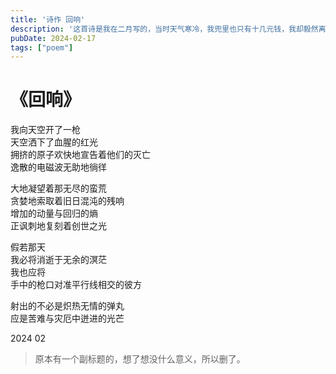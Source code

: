 ```yaml
---
title: '诗作 回响'
description: '这首诗是我在二月写的，当时天气寒冷，我兜里也只有十几元钱，我却毅然离开我家，经历了将近十天的折磨。'
pubDate: 2024-02-17
tags: ["poem"]
---
```

# 《回响》

我向天空开了一枪 \
天空洒下了血腥的红光 \
拥挤的原子欢快地宣告着他们的灭亡 \
逸散的电磁波无助地徜徉

大地凝望着那无尽的蛮荒 \
贪婪地索取着旧日混沌的残响 \
增加的动量与回归的熵 \
正讽刺地复刻着创世之光

假若那天 \
我必将消逝于无余的溟茫 \
我也应将 \
手中的枪口对准平行线相交的彼方

射出的不必是炽热无情的弹丸 \
应是苦难与灾厄中迸进的光芒

2024 02



> 原本有一个副标题的，想了想没什么意义，所以删了。





